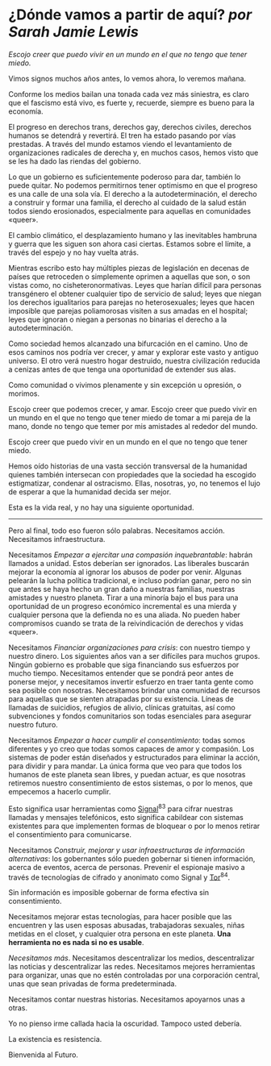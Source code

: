 # ¿Dónde vamos a partir de aquí? *por Sarah Jamie Lewis*

*Escojo creer que puedo vivir en un mundo en el que no tengo que tener miedo.*

Vimos signos muchos años antes, lo vemos ahora, lo veremos mañana.

Conforme los medios bailan una tonada cada vez más siniestra, es claro que el
fascismo está vivo, es fuerte y, recuerde, siempre es bueno para la economía.

El progreso en derechos trans, derechos gay, derechos civiles, derechos
humanos se detendrá y revertirá. El tren ha estado pasando por vías prestadas.
A través del mundo estamos viendo el levantamiento de organizaciones radicales
de derecha y, en muchos casos, hemos visto que se les ha dado las riendas del
gobierno.

Lo que un gobierno es suficientemente poderoso para dar, también lo puede
quitar. No podemos permitirnos tener optimismo en que el progreso es una calle
de una sola vía. El derecho a la autodeterminación, el derecho a construir y
formar una familia, el derecho al cuidado de la salud están todos siendo
erosionados, especialmente para aquellas en comunidades «queer».

El cambio climático, el desplazamiento humano y las inevitables hambruna y
guerra que les siguen son ahora casi ciertas. Estamos sobre el límite, a
través del espejo y no hay vuelta atrás.

Mientras escribo esto hay múltiples piezas de legislación en decenas de países
que retroceden o simplemente oprimen a aquellas que son, o son vistas como,
no cisheteronormativas. Leyes que harían difícil para personas transgénero el
obtener cualquier tipo de servicio de salud; leyes que niegan los derechos
igualitarios para parejas no heterosexuales; leyes que hacen imposible que
parejas poliamorosas visiten a sus amadas en el hospital; leyes que ignoran
o niegan a personas no binarias el derecho a la autodeterminación.

Como sociedad hemos alcanzado una bifurcación en el camino. Uno de esos
caminos nos podría ver crecer, y amar y explorar este vasto y antiguo
universo. El otro verá nuestro hogar destruido, nuestra civilización reducida
a cenizas antes de que tenga una oportunidad de extender sus alas.

Como comunidad o vivimos plenamente y sin excepción u opresión, o morimos.

Escojo creer que podemos crecer, y amar. Escojo creer que puedo vivir en un
mundo en el que no tengo que tener miedo de tomar a mi pareja de la mano,
donde no tengo que temer por mis amistades al rededor del mundo.

Escojo creer que puedo vivir en un mundo en el que no tengo que tener miedo.

Hemos oído historias de una vasta sección transversal de la humanidad quienes
también intersecan con propiedades que la sociedad ha escogido estigmatizar,
condenar al ostracismo. Ellas, nosotras, yo, no tenemos el lujo de esperar a
que la humanidad decida ser mejor.

Esta es la vida real, y no hay una siguiente oportunidad.

***

Pero al final, todo eso fueron sólo palabras. Necesitamos acción. Necesitamos
infraestructura.

Necesitamos *Empezar a ejercitar una compasión inquebrantable*: habrán llamados
a unidad. Estos deberían ser ignorados. Las liberales buscarán mejorar la
economía al ignorar los abusos de poder por venir. Algunas pelearán la lucha
política tradicional, e incluso podrían ganar, pero no sin que antes se haya
hecho un gran daño a nuestras familias, nuestras amistades y nuestro planeta.
Tirar a una minoría bajo el bus para una oportunidad de un progreso económico
incremental es una mierda y cualquier persona que la defienda no es una
aliada. No pueden haber compromisos cuando se trata de la reivindicación de
derechos y vidas «queer».

Necesitamos *Financiar organizaciones para crisis*: con nuestro tiempo y
nuestro dinero. Los siguientes años van a ser difíciles para muchos grupos.
Ningún gobierno es probable que siga financiando sus esfuerzos por mucho
tiempo. Necesitamos entender que se pondrá peor antes de ponerse mejor, y
necesitamos invertir esfuerzo en traer tanta gente como sea posible con
nosotras. Necesitamos brindar una comunidad de recursos para aquellas que se
sienten atrapadas por su existencia. Líneas de llamadas de suicidios, refugios
de alivio, clínicas gratuitas, así como subvenciones y fondos comunitarios
son todas esenciales para asegurar nuestro futuro.

Necesitamos *Empezar a hacer cumplir el consentimiento*: todas somos diferentes
y yo creo que todas somos capaces de amor y compasión. Los sistemas de
poder están diseñados y estructurados para eliminar la acción, para dividir y
para mandar. La única forma que veo para que todos los humanos de este planeta
sean libres, y puedan actuar, es que nosotras retiremos nuestro consentimiento
de estos sistemas, o por lo menos, que empecemos a hacerlo cumplir.

Esto significa usar herramientas como
[Signal](https://whispersystems.org/)<sup>83</sup> para cifrar nuestras
llamadas y mensajes telefónicos, esto significa cabildear con sistemas
existentes para que implementen formas de bloquear o por lo menos retirar
el consentimiento para comunicarse.

Necesitamos *Construir, mejorar y usar infraestructuras de información
alternativas*: los gobernantes sólo pueden gobernar si tienen información,
acerca de eventos, acerca de personas. Prevenir el espionaje masivo a través
de tecnologías de cifrado y anonimato como Signal y
[Tor](https://torproject.org/)<sup>84</sup>.

Sin información es imposible gobernar de forma efectiva sin consentimiento.

Necesitamos mejorar estas tecnologías, para hacer posible que las encuentren
y las usen esposas abusadas, trabajadoras sexuales, niñas metidas en el closet,
y cualquier otra persona en este planeta. **Una herramienta no es nada si no
es usable**.

*Necesitamos más*. Necesitamos descentralizar los medios, descentralizar las
noticias y descentralizar las redes. Necesitamos mejores herramientas para
organizar, unas que no estén controladas por una corporación central, unas
que sean privadas de forma predeterminada.

Necesitamos contar nuestras historias. Necesitamos apoyarnos unas a otras.

Yo no pienso irme callada hacia la oscuridad. Tampoco usted debería.

La existencia es resistencia.

Bienvenida al Futuro.
